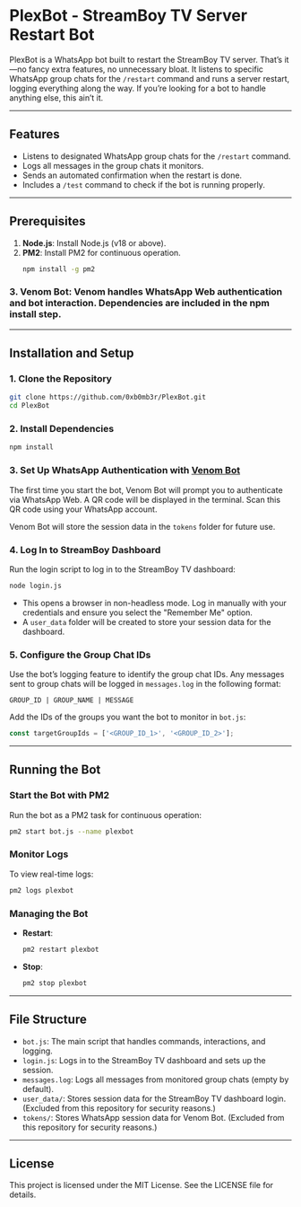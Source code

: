 
# PlexBot - StreamBoy TV Server Restart Bot

PlexBot is a WhatsApp bot built to restart the StreamBoy TV server. That’s it—no fancy extra features, no unnecessary bloat. It listens to specific WhatsApp group chats for the `/restart` command and runs a server restart, logging everything along the way. If you’re looking for a bot to handle anything else, this ain’t it.

---

## Features
- Listens to designated WhatsApp group chats for the `/restart` command.
- Logs all messages in the group chats it monitors.
- Sends an automated confirmation when the restart is done.
- Includes a `/test` command to check if the bot is running properly.

---

## Prerequisites
1. **Node.js**: Install Node.js (v18 or above).
2. **PM2**: Install PM2 for continuous operation.
   ```bash
   npm install -g pm2
   ```
### 3. **Venom Bot**: Venom handles WhatsApp Web authentication and bot interaction. Dependencies are included in the npm install step.
---

## Installation and Setup

### 1. Clone the Repository
```bash
git clone https://github.com/0xb0mb3r/PlexBot.git
cd PlexBot
```

### 2. Install Dependencies
```bash
npm install
```

### 3. Set Up WhatsApp Authentication with [Venom Bot](https://github.com/orkestral/venom)
The first time you start the bot, Venom Bot will prompt you to authenticate via WhatsApp Web. A QR code will be displayed in the terminal. Scan this QR code using your WhatsApp account.

Venom Bot will store the session data in the `tokens` folder for future use.

### 4. Log In to StreamBoy Dashboard
Run the login script to log in to the StreamBoy TV dashboard:
```bash
node login.js
```

- This opens a browser in non-headless mode. Log in manually with your credentials and ensure you select the "Remember Me" option.
- A `user_data` folder will be created to store your session data for the dashboard.

### 5. Configure the Group Chat IDs
Use the bot’s logging feature to identify the group chat IDs. Any messages sent to group chats will be logged in `messages.log` in the following format:
```
GROUP_ID | GROUP_NAME | MESSAGE
```

Add the IDs of the groups you want the bot to monitor in `bot.js`:
```javascript
const targetGroupIds = ['<GROUP_ID_1>', '<GROUP_ID_2>'];
```

---

## Running the Bot

### Start the Bot with PM2
Run the bot as a PM2 task for continuous operation:
```bash
pm2 start bot.js --name plexbot
```

### Monitor Logs
To view real-time logs:
```bash
pm2 logs plexbot
```

### Managing the Bot
- **Restart**:
  ```bash
  pm2 restart plexbot
  ```
- **Stop**:
  ```bash
  pm2 stop plexbot
  ```

---

## File Structure
- `bot.js`: The main script that handles commands, interactions, and logging.
- `login.js`: Logs in to the StreamBoy TV dashboard and sets up the session.
- `messages.log`: Logs all messages from monitored group chats (empty by default).
- `user_data/`: Stores session data for the StreamBoy TV dashboard login. (Excluded from this repository for security reasons.)
- `tokens/`: Stores WhatsApp session data for Venom Bot. (Excluded from this repository for security reasons.)

---

## License
This project is licensed under the MIT License. See the LICENSE file for details.

